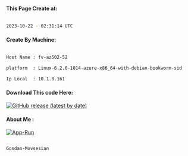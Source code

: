 
   
#### This Page Create at:

```bash

2023-10-22 - 02:31:14 UTC

```

#### Create By Machine:

```bash

Host Name : fv-az502-52

platform  : Linux-6.2.0-1014-azure-x86_64-with-debian-bookworm-sid

Ip Local  : 10.1.0.161

```
#### Download This code Here:

[![GitHub release (latest by date)](https://img.shields.io/github/v/release/Gosdan-Movsesian/Gosdan?style=for-the-badge&label=Download)](https://github.com/Gosdan-Movsesian/Gosdan/releases) 

</p> 

#### About Me :

[![App-Run](https://github.com/Gosdan-Movsesian/Gosdan/actions/workflows/App-Run.yml/badge.svg)](https://github.com/Gosdan-Movsesian/Gosdan/actions/workflows/App-Run.yml)

```bash

Gosdan-Movsesian

```

